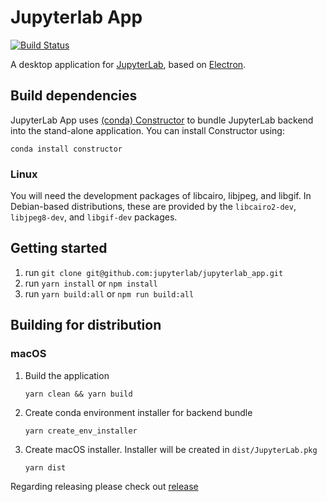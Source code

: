 # Jupyterlab App

[![Build Status](https://travis-ci.org/jupyterlab/jupyterlab_app.svg?branch=master)](https://travis-ci.org/jupyterlab/jupyterlab_app)


A desktop application for [JupyterLab](https://github.com/jupyterlab/jupyterlab), based on [Electron](https://www.electronjs.org/).

## Build dependencies

JupyterLab App uses [(conda) Constructor](https://github.com/conda/constructor) to bundle JupyterLab backend into the stand-alone application. You can install Constructor using:

`conda install constructor`

### Linux

You will need the development packages of libcairo, libjpeg, and libgif.  In Debian-based distributions, these are provided by the `libcairo2-dev`, `libjpeg8-dev`, and `libgif-dev` packages.

## Getting started

1. run `git clone git@github.com:jupyterlab/jupyterlab_app.git`
2. run `yarn install` or `npm install`
3. run `yarn build:all` or `npm run build:all`

## Building for distribution

### macOS

1. Build the application

    `yarn clean && yarn build`

2. Create conda environment installer for backend bundle

    `yarn create_env_installer`

3. Create macOS installer. Installer will be created in `dist/JupyterLab.pkg`

    `yarn dist`

Regarding releasing please check out [release](Release.md)
